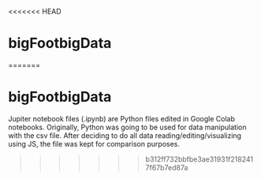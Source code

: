 <<<<<<< HEAD
# bigFootbigData
=======
# bigFootbigData
Jupiter notebook files (.ipynb) are Python files edited in Google Colab notebooks.
Originally, Python was going to be used for data manipulation with the csv file.
After deciding to do all data reading/editing/visualizing using JS, the file
was kept for comparison purposes.
>>>>>>> b312ff732bbfbe3ae31931f2182417f67b7ed87a
